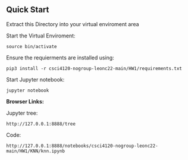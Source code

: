 ## Quick Start
Extract this Directory into your virtual enviroment area

Start the Virtual Enviroment:
```
source bin/activate
```

Ensure the requierments are installed using:
```
pip3 install -r csci4120-nogroup-leonc22-main/HW1/requirements.txt
```
Start Jupyter notebook:
```
jupyter notebook
```

**Browser Links:**

Jupyter tree:
```
http://127.0.0.1:8888/tree
```

Code:
```
http://127.0.0.1:8888/notebooks/csci4120-nogroup-leonc22-main/HW1/KNN/knn.ipynb
```
